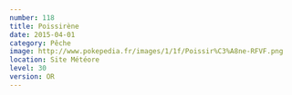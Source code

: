 ```yaml
---
number: 118
title: Poissirène
date: 2015-04-01
category: Pêche
image: http://www.pokepedia.fr/images/1/1f/Poissir%C3%A8ne-RFVF.png
location: Site Météore
level: 30
version: OR
---
```

